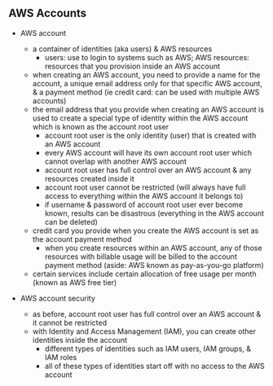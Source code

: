 ## AWS Accounts

* AWS account
  * a container of identities (aka users) & AWS resources
    * users: use to login to systems such as AWS; AWS resources: resources that you provision inside an AWS account
  * when creating an AWS account, you need to provide a name for the account, a unique email address only for that specific AWS account, & a payment method (ie credit card: can be used with multiple AWS accounts)
  * the email address that you provide when creating an AWS account is used to create a special type of identity within the AWS account which is known as the account root user
    * account root user is the only identity (user) that is created with an AWS account 
    * every AWS account will have its own account root user which cannot overlap with another AWS account
    * account root user has full control over an AWS account & any resources created inside it
    * account root user cannot be restricted (will always have full access to everything within the AWS account it belongs to)
    * if username & password of account root user ever become known, results can be disastrous (everything in the AWS account can be deleted)
   * credit card you provide when you create the AWS account is set as the account payment method
     * when you create resources within an AWS account, any of those resources with billable usage will be billed to the account payment method (aside: AWS known as pay-as-you-go platform)
    * certain services include certain allocation of free usage per month (known as AWS free tier)
 
 * AWS account security
   * as before, account root user has full control over an AWS account & it cannot be restricted
   * with Identity and Access Management (IAM), you can create other identities inside the account
     * different types of identities such as IAM users, IAM groups, & IAM roles
     * all of these types of identities start off with no access to the AWS account
